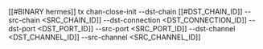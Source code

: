 [[#BINARY hermes]] tx chan-close-init --dst-chain [[#DST_CHAIN_ID]] --src-chain <SRC_CHAIN_ID]] --dst-connection <DST_CONNECTION_ID]] --dst-port <DST_PORT_ID]] --src-port <SRC_PORT_ID]] --dst-channel <DST_CHANNEL_ID]] --src-channel <SRC_CHANNEL_ID]]
